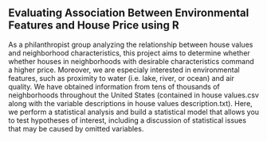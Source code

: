 ## Evaluating Association Between Environmental Features and House Price using R

As a philanthropist group analyzing the relationship between house values and neighborhood characteristics, this project aims to determine whether whether houses in neighborhoods with desirable characteristics command a higher price. Moreover, we are especialy interested in environmental features, such as proximity to water (i.e. lake, river, or ocean) and air quality. We have obtained information from tens of thousands of neighborhoods throughout the United States (contained in house values.csv along with the variable descriptions in house values description.txt). Here, we perform a statistical analysis and build a statistical model that allows you to test hypotheses of interest, including a discussion of statistical issues that may be caused by omitted variables.
